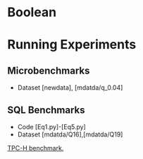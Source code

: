 # Boolean

# Running Experiments
##  Microbenchmarks
* Dataset [newdata], [mdatda/q_0.04]
##  SQL Benchmarks
* Code [Eq1.py]-[Eq5.py]
* Dataset [mdatda/Q16],[mdatda/Q19]

[TPC-H benchmark.](https://www.tpc.org/TPC_Documents_Current_Versions/pdf/TPC-H_v3.0.1.pdf)
